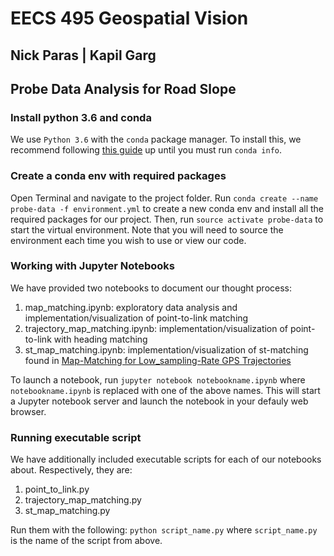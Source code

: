 # EECS 495 Geospatial Vision
## Nick Paras | Kapil Garg
## Probe Data Analysis for Road Slope

### Install python 3.6 and conda
We use `Python 3.6` with the `conda` package manager. To install this, we recommend following [this guide](https://www.solarianprogrammer.com/2016/11/29/install-opencv-3-with-python-3-on-macos/) up until you must run `conda info`.

### Create a conda env with required packages
Open Terminal and navigate to the project folder. Run `conda create --name probe-data -f environment.yml` to create a new conda env and install all the required packages for our project. Then, run `source activate probe-data` to start the virtual environment. Note that you will need to source the environment each time you wish to use or view our code.

### Working with Jupyter Notebooks
We have provided two notebooks to document our thought process:

1. map_matching.ipynb: exploratory data analysis and implementation/visualization of point-to-link matching
2. trajectory_map_matching.ipynb: implementation/visualization of point-to-link with heading matching
3. st_map_matching.ipynb: implementation/visualization of st-matching found in [Map-Matching for Low_sampling-Rate GPS Trajectories](https://www.microsoft.com/en-us/research/publication/map-matching-for-low-sampling-rate-gps-trajectories/?from=http%3A%2F%2Fresearch.microsoft.com%2Fapps%2Fpubs%2Fdefault.aspx%3Fid%3D105051)

To launch a notebook, run `jupyter notebook notebookname.ipynb` where `notebookname.ipynb` is replaced with one of the above names. This will start a Jupyter notebook server and launch the notebook in your defauly web browser.
### Running executable script
We have additionally included executable scripts for each of our notebooks about. Respectively, they are:

1. point_to_link.py
2. trajectory_map_matching.py
3. st_map_matching.py

Run them with the following: `python script_name.py` where `script_name.py` is the name of the script from above.
